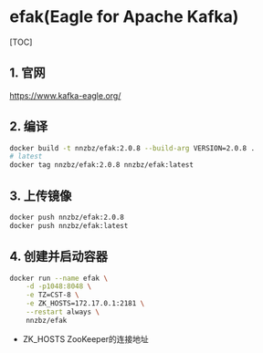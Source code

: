 # efak(Eagle for Apache Kafka)

[TOC]

## 1. 官网

<https://www.kafka-eagle.org/>

## 2. 编译

```sh
docker build -t nnzbz/efak:2.0.8 --build-arg VERSION=2.0.8 .
# latest
docker tag nnzbz/efak:2.0.8 nnzbz/efak:latest
```

## 3. 上传镜像

```sh
docker push nnzbz/efak:2.0.8
docker push nnzbz/efak:latest
```

## 4. 创建并启动容器

```sh
docker run --name efak \
    -d -p1048:8048 \
    -e TZ=CST-8 \
    -e ZK_HOSTS=172.17.0.1:2181 \
    --restart always \
    nnzbz/efak
```

- ZK_HOSTS
  ZooKeeper的连接地址
